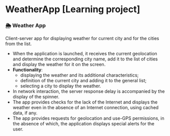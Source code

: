 # WeatherApp [Learning project]
### :sun_behind_rain_cloud: Weather App
Client-server app for displaying weather for current city and for the cities from the list.
* When the application is launched, it receives the current geolocation and determine the corresponding city name, add it to the list of cities and display the weather for it on the screen.
* **Functionality**:
   * displaying the weather and its additional characteristics;
   * definition of the current city and adding it to the general list;
   * selecting a city to display the weather.
* In network interaction, the server response delay is accompanied by the display of the spinner. 
* The app provides checks for the lack of the Internet and displays the weather even in the absence of an Internet connection, using cached data, if any.
* The app provides requests for geolocation and use-GPS permissions, in the absence of which, the application displays special alerts for the user.
